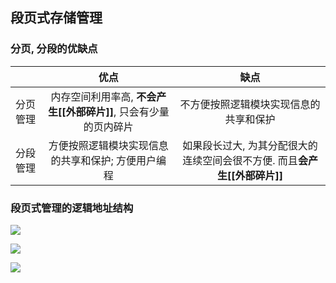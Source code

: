 ## 段页式存储管理
### 分页, 分段的优缺点
|          |                               优点                               |                                    缺点                                    |
|:-------- |:----------------------------------------------------------------:|:--------------------------------------------------------------------------:|
| 分页管理 | 内存空间利用率高, **不会产生[[外部碎片]]**, 只会有少量的页内碎片 |                   不方便按照逻辑模块实现信息的共享和保护                   |
| 分段管理 |        方便按照逻辑模块实现信息的共享和保护; 方便用户编程        | 如果段长过大, 为其分配很大的连续空间会很不方便. 而且**会产生[[外部碎片]]** |

### 段页式管理的逻辑地址结构

![](https://gitee.com/four_four/picgo/raw/master/img/20211228195253.png)


![](https://gitee.com/four_four/picgo/raw/master/img/20211228195327.png)

![](https://gitee.com/four_four/picgo/raw/master/img/20211228195354.png)
